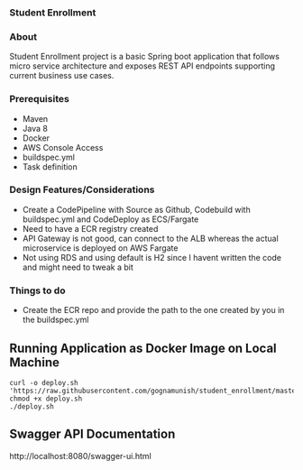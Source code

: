 ### Student Enrollment

### About
Student Enrollment project is a basic Spring boot application that follows micro service architecture and exposes REST API endpoints supporting current business use cases.

### Prerequisites

- Maven
- Java 8
- Docker
- AWS Console Access
- buildspec.yml
- Task definition

### Design Features/Considerations
- Create a CodePipeline with Source as Github, Codebuild with buildspec.yml and CodeDeploy as ECS/Fargate
- Need to have a ECR registry created
- API Gateway is not good, can connect to the ALB whereas the actual microservice is deployed on AWS Fargate
- Not using RDS and using default is H2 since I havent written the code and might need to tweak a bit

### Things to do

- Create the ECR repo and provide the path to the one created by you in the buildspec.yml


## Running Application as Docker Image on Local Machine
```shell script
curl -o deploy.sh 'https://raw.githubusercontent.com/gognamunish/student_enrollment/master/scripts/deploy.sh'
chmod +x deploy.sh
./deploy.sh
```


## Swagger API Documentation

http://localhost:8080/swagger-ui.html


